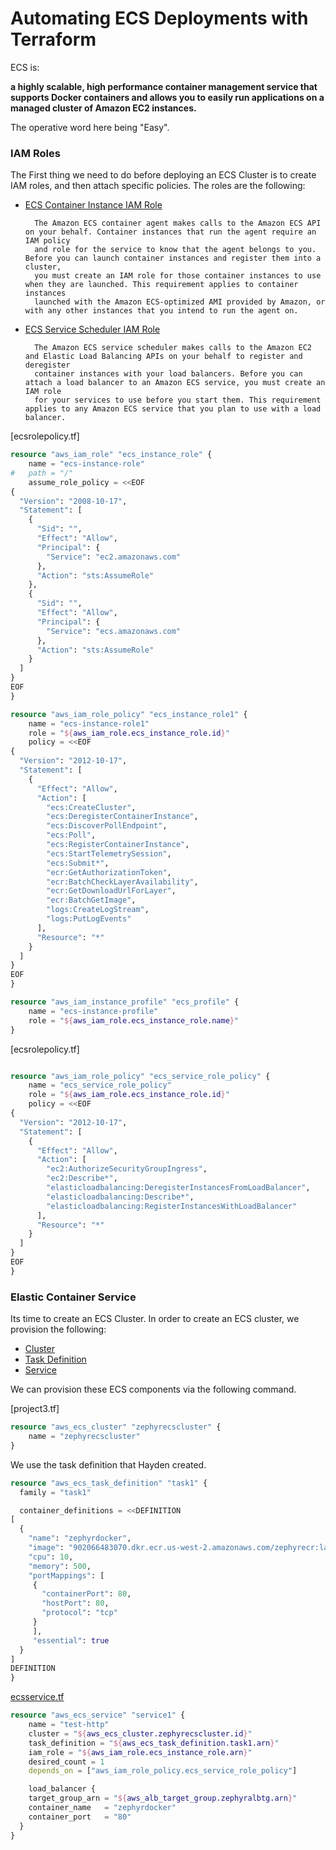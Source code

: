 # Automating ECS Deployments with Terraform

ECS is:

**a highly scalable, high performance container management service that supports Docker containers and allows you to easily run applications on a managed cluster of Amazon EC2 instances.**

The operative word here being "Easy". 

### IAM Roles

The First thing we need to do before deploying an ECS Cluster is to create IAM roles, and then attach specific policies. The roles are the following:

* [ECS Container Instance IAM Role](http://docs.aws.amazon.com/AmazonECS/latest/developerguide/instance_IAM_role.html)
		
		The Amazon ECS container agent makes calls to the Amazon ECS API on your behalf. Container instances that run the agent require an IAM policy 
		and role for the service to know that the agent belongs to you. Before you can launch container instances and register them into a cluster, 
		you must create an IAM role for those container instances to use when they are launched. This requirement applies to container instances 
		launched with the Amazon ECS-optimized AMI provided by Amazon, or with any other instances that you intend to run the agent on.

* [ECS Service Scheduler IAM Role](http://docs.aws.amazon.com/AmazonECS/latest/developerguide/service_IAM_role.html)
	
		The Amazon ECS service scheduler makes calls to the Amazon EC2 and Elastic Load Balancing APIs on your behalf to register and deregister 
		container instances with your load balancers. Before you can attach a load balancer to an Amazon ECS service, you must create an IAM role 
		for your services to use before you start them. This requirement applies to any Amazon ECS service that you plan to use with a load balancer.


[ecsrolepolicy.tf]

```tf
resource "aws_iam_role" "ecs_instance_role" {
    name = "ecs-instance-role"
#   path = "/"
    assume_role_policy = <<EOF
{
  "Version": "2008-10-17",
  "Statement": [
    {
      "Sid": "",
      "Effect": "Allow",
      "Principal": {
        "Service": "ec2.amazonaws.com"
      },
      "Action": "sts:AssumeRole"
    },
    {
      "Sid": "",
      "Effect": "Allow",
      "Principal": {
        "Service": "ecs.amazonaws.com"
      },
      "Action": "sts:AssumeRole"
    }
  ]
}
EOF
}

resource "aws_iam_role_policy" "ecs_instance_role1" {
    name = "ecs-instance-role1"
    role = "${aws_iam_role.ecs_instance_role.id}"
    policy = <<EOF
{
  "Version": "2012-10-17",
  "Statement": [
    {
      "Effect": "Allow",
      "Action": [
        "ecs:CreateCluster",
        "ecs:DeregisterContainerInstance",
        "ecs:DiscoverPollEndpoint",
        "ecs:Poll",
        "ecs:RegisterContainerInstance",
        "ecs:StartTelemetrySession",
        "ecs:Submit*",
        "ecr:GetAuthorizationToken",
        "ecr:BatchCheckLayerAvailability",
        "ecr:GetDownloadUrlForLayer",
        "ecr:BatchGetImage",
        "logs:CreateLogStream",
        "logs:PutLogEvents"
      ],
      "Resource": "*"
    }
  ]
}
EOF
}

resource "aws_iam_instance_profile" "ecs_profile" {
    name = "ecs-instance-profile"
    role = "${aws_iam_role.ecs_instance_role.name}"
}
```

[ecsrolepolicy.tf]

```tf

resource "aws_iam_role_policy" "ecs_service_role_policy" {
    name = "ecs_service_role_policy"
    role = "${aws_iam_role.ecs_instance_role.id}"
    policy = <<EOF
{
  "Version": "2012-10-17",
  "Statement": [
    {
      "Effect": "Allow",
      "Action": [
        "ec2:AuthorizeSecurityGroupIngress",
        "ec2:Describe*",
        "elasticloadbalancing:DeregisterInstancesFromLoadBalancer",
        "elasticloadbalancing:Describe*",
        "elasticloadbalancing:RegisterInstancesWithLoadBalancer"
      ],
      "Resource": "*"
    }
  ]
}
EOF
}
```

### Elastic Container Service

Its time to create an ECS Cluster. In order to create an ECS cluster, we provision the following:

* [Cluster](http://docs.aws.amazon.com/AmazonECS/latest/developerguide/ECS_clusters.html)
* [Task Definition](http://docs.aws.amazon.com/AmazonECS/latest/developerguide/task_definitions.html)
* [Service](http://docs.aws.amazon.com/AmazonECS/latest/developerguide/ecs_services.html)

We can provision these ECS components via the following command.


[project3.tf]
```tf
resource "aws_ecs_cluster" "zephyrecscluster" {
	name = "zephyrecscluster"
}
```

We use the task definition that Hayden created.

```tf
resource "aws_ecs_task_definition" "task1" {
  family = "task1"

  container_definitions = <<DEFINITION
[
  {
    "name": "zephyrdocker",
    "image": "902066483070.dkr.ecr.us-west-2.amazonaws.com/zephyrecr:latest",
    "cpu": 10,
    "memory": 500,
    "portMappings": [
     {
       "containerPort": 80,
       "hostPort": 80,
	   "protocol": "tcp"
     }
     ],
     "essential": true
  }
]
DEFINITION
}
```

[ecsservice.tf](https://github.com/meshhq/terraform-ecs-cluster/blob/master/ecs/service.tf)

```tf
resource "aws_ecs_service" "service1" {
    name = "test-http"
    cluster = "${aws_ecs_cluster.zephyrecscluster.id}"
    task_definition = "${aws_ecs_task_definition.task1.arn}"
    iam_role = "${aws_iam_role.ecs_instance_role.arn}"
    desired_count = 1
    depends_on = ["aws_iam_role_policy.ecs_service_role_policy"]

    load_balancer {
    target_group_arn = "${aws_alb_target_group.zephyralbtg.arn}"
    container_name   = "zephyrdocker"
    container_port   = "80"
  }
}
```

